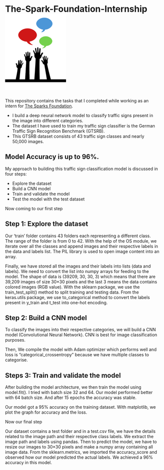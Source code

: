 # The-Spark-Foundation-Internship                                               ![](https://github.com/Anunitanand/The-Spark-Foundation-Internship/blob/main/img/logo.png)

This repository contains the tasks that I completed while working as an intern for [The Sparks Foundation](https://www.thesparksfoundationsingapore.org/).

- I build a deep neural network model to classify traffic signs present in the image into different categories.
- The dataset I have used to train my traffic sign classifier is the German Traffic Sign Recognition Benchmark (GTSRB).
- This GTSRB dataset consists of 43 traffic sign classes and nearly 50,000 images.

## Model Accuracy is up to 96%.

My approach to building this traffic sign classification model is discussed in four steps:

- Explore the dataset
- Build a CNN model
- Train and validate the model
- Test the model with the test dataset


Now coming to our first step

## Step 1: Explore the dataset
Our ‘train’ folder contains 43 folders each representing a different class. The range of the folder is from 0 to 42. With the help of the OS module, we iterate over all the classes and append images and their respective labels in the data and labels list.
The PIL library is used to open image content into an array.

Finally, we have stored all the images and their labels into lists (data and labels).
We need to convert the list into numpy arrays for feeding to the model.
The shape of data is (39209, 30, 30, 3) which means that there are 39,209 images of size 30×30 pixels and the last 3 means the data contains colored images (RGB value).
With the sklearn package, we use the train_test_split() method to split training and testing data.
From the keras.utils package, we use to_categorical method to convert the labels present in y_train and t_test into one-hot encoding.

## Step 2: Build a CNN model
To classify the images into their respective categories, we will build a CNN model (Convolutional Neural Network). CNN is best for image classification purposes.

Then, We compile the model with Adam optimizer which performs well and loss is “categorical_crossentropy” because we have multiple classes to categorise.


## Steps 3: Train and validate the model
After building the model architecture, we then train the model using model.fit(). I tried with batch size 32 and 64. Our model performed better with 64 batch size. And after 15 epochs the accuracy was stable.

Our model got a 95% accuracy on the training dataset. With matplotlib, we plot the graph for accuracy and the loss.

Now our final step

Our dataset contains a test folder and in a test.csv file, we have the details related to the image path and their respective class labels. We extract the image path and labels using pandas. Then to predict the model, we have to resize our images to 30×30 pixels and make a numpy array containing all image data. From the sklearn.metrics, we imported the accuracy_score and observed how our model predicted the actual labels. We achieved a 96% accuracy in this model.

